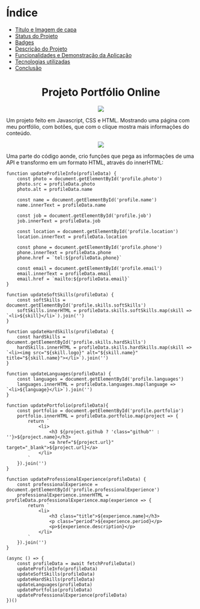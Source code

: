 # Índice 

* [Título e Imagem de capa](#Título-e-Imagem-de-capa)
* [Status do Projeto](#status-do-Projeto)
* [Badges](#badges)
* [Descrição do Projeto](#descrição-do-projeto)
* [Funcionalidades e Demonstração da Aplicação](#funcionalidades-e-demonstração-da-aplicação)
* [Tecnologias utilizadas](#tecnologias-utilizadas)
* [Conclusão](#conclusão)

<h1 align="center">Projeto Portfólio Online</h1>

<p align="center">
<img loading="lazy" src="https://img.shields.io/badge/status-finalizado-blue"/>
</p>


Um projeto feito em Javascript, CSS e HTML. Mostrando uma página com meu portfólio, com botões, que com o clique mostra mais informações do conteúdo.

<p align="center">
<img loading="lazy" src="https://github.com/felippeber/pagina-de-Portfolio/assets/95502827/d47e77b5-b7cd-4ff4-9bf7-62dea5e8514e"/>
</p>

Uma parte do código aonde, crio funções que pega as informações de uma API e transformo em um formato HTML, através do innerHTML:

```
function updateProfileInfo(profileData) {
    const photo = document.getElementById('profile.photo')
    photo.src = profileData.photo
    photo.alt = profileData.name

    const name = document.getElementById('profile.name')
    name.innerText = profileData.name

    const job = document.getElementById('profile.job')
    job.innerText = profileData.job
    
    const location = document.getElementById('profile.location')
    location.innerText = profileData.location
    
    const phone = document.getElementById('profile.phone')
    phone.innerText = profileData.phone
    phone.href = `tel:${profileData.phone}`
    
    const email = document.getElementById('profile.email')
    email.innerText = profileData.email
    email.href = `mailto:${profileData.email}`
}

function updateSoftSkills(profileData) {
    const softSkills = document.getElementById('profile.skills.softSkills')
    softSkills.innerHTML = profileData.skills.softSkills.map(skill => `<li>${skill}</li>`).join('')
}

function updateHardSkills(profileData) {
    const hardSkills = document.getElementById('profile.skills.hardSkills')
    hardSkills.innerHTML = profileData.skills.hardSkills.map(skill => `<li><img src="${skill.logo}" alt="${skill.name}" title="${skill.name}"></li>`).join('')
}

function updateLanguages(profileData) {
    const languages = document.getElementById('profile.languages')
    languages.innerHTML = profileData.languages.map(language => `<li>${language}</li>`).join('')
}

function updatePortfolio(profileData){
    const portfolio = document.getElementById('profile.portfolio')
    portfolio.innerHTML = profileData.portfolio.map(project => {
        return `
            <li>
                <h3 ${project.github ? 'class="github"' : ''}>${project.name}</h3>
                <a href="${project.url}" target="_blank">${project.url}</a>
            </li>
        `
    }).join('')
}

function updateProfessionalExperience(profileData) {
    const professionalExperience = document.getElementById('profile.professionalExperience')
    professionalExperience.innerHTML = profileData.professionalExperience.map(experience => {
        return `
            <li>
                <h3 class="title">${experience.name}</h3>
                <p class="period">${experience.period}</p>
                <p>${experience.description}</p>
            </li>
        `
    }).join('')
}

(async () => {
    const profileData = await fetchProfileData()
    updateProfileInfo(profileData)
    updateSoftSkills(profileData)
    updateHardSkills(profileData)
    updateLanguages(profileData)
    updatePortfolio(profileData)
    updateProfessionalExperience(profileData)
})()
```
